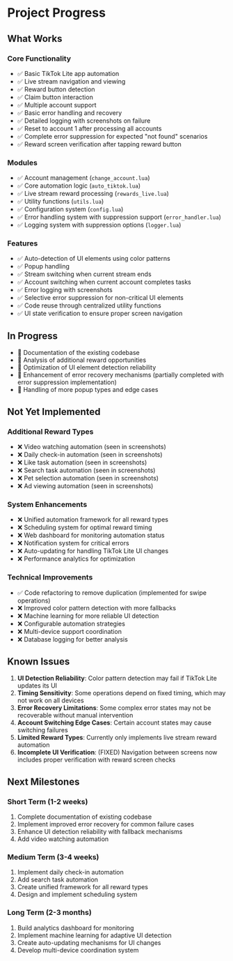 # Project Progress

## What Works

### Core Functionality
- ✅ Basic TikTok Lite app automation
- ✅ Live stream navigation and viewing
- ✅ Reward button detection
- ✅ Claim button interaction
- ✅ Multiple account support
- ✅ Basic error handling and recovery
- ✅ Detailed logging with screenshots on failure
- ✅ Reset to account 1 after processing all accounts
- ✅ Complete error suppression for expected "not found" scenarios
- ✅ Reward screen verification after tapping reward button

### Modules
- ✅ Account management (`change_account.lua`)
- ✅ Core automation logic (`auto_tiktok.lua`)
- ✅ Live stream reward processing (`rewards_live.lua`)
- ✅ Utility functions (`utils.lua`)
- ✅ Configuration system (`config.lua`)
- ✅ Error handling system with suppression support (`error_handler.lua`)
- ✅ Logging system with suppression options (`logger.lua`)

### Features
- ✅ Auto-detection of UI elements using color patterns
- ✅ Popup handling
- ✅ Stream switching when current stream ends
- ✅ Account switching when current account completes tasks
- ✅ Error logging with screenshots
- ✅ Selective error suppression for non-critical UI elements
- ✅ Code reuse through centralized utility functions
- ✅ UI state verification to ensure proper screen navigation

## In Progress

- 🔄 Documentation of the existing codebase
- 🔄 Analysis of additional reward opportunities
- 🔄 Optimization of UI element detection reliability
- 🔄 Enhancement of error recovery mechanisms (partially completed with error suppression implementation)
- 🔄 Handling of more popup types and edge cases

## Not Yet Implemented

### Additional Reward Types
- ❌ Video watching automation (seen in screenshots)
- ❌ Daily check-in automation (seen in screenshots)
- ❌ Like task automation (seen in screenshots)
- ❌ Search task automation (seen in screenshots)
- ❌ Pet selection automation (seen in screenshots)
- ❌ Ad viewing automation (seen in screenshots)

### System Enhancements
- ❌ Unified automation framework for all reward types
- ❌ Scheduling system for optimal reward timing
- ❌ Web dashboard for monitoring automation status
- ❌ Notification system for critical errors
- ❌ Auto-updating for handling TikTok Lite UI changes
- ❌ Performance analytics for optimization

### Technical Improvements
- ✅ Code refactoring to remove duplication (implemented for swipe operations)
- ❌ Improved color pattern detection with more fallbacks
- ❌ Machine learning for more reliable UI detection
- ❌ Configurable automation strategies
- ❌ Multi-device support coordination
- ❌ Database logging for better analysis

## Known Issues

1. **UI Detection Reliability**: Color pattern detection may fail if TikTok Lite updates its UI
2. **Timing Sensitivity**: Some operations depend on fixed timing, which may not work on all devices
3. **Error Recovery Limitations**: Some complex error states may not be recoverable without manual intervention
4. **Account Switching Edge Cases**: Certain account states may cause switching failures
5. **Limited Reward Types**: Currently only implements live stream reward automation
6. **Incomplete UI Verification**: (FIXED) Navigation between screens now includes proper verification with reward screen checks

## Next Milestones

### Short Term (1-2 weeks)
1. Complete documentation of existing codebase
2. Implement improved error recovery for common failure cases
3. Enhance UI detection reliability with fallback mechanisms
4. Add video watching automation

### Medium Term (3-4 weeks)
1. Implement daily check-in automation
2. Add search task automation
3. Create unified framework for all reward types
4. Design and implement scheduling system

### Long Term (2-3 months)
1. Build analytics dashboard for monitoring
2. Implement machine learning for adaptive UI detection
3. Create auto-updating mechanisms for UI changes
4. Develop multi-device coordination system 